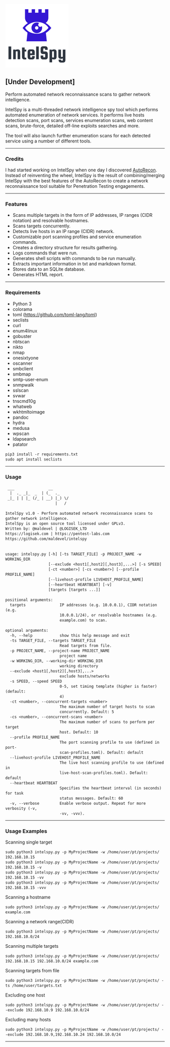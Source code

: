 ![Alt text](logo.png?raw=true "Title")

## [Under Development]

Perform automated network reconnaissance scans to gather network intelligence.

IntelSpy is a multi-threaded network intelligence spy tool which performs automated enumeration of network services. It performs live hosts detection scans, port scans, services enumeration scans, web content scans, brute-force, detailed off-line exploits searches and more. 

The tool will also launch further enumeration scans for each detected service using a number of different tools.

---

### Credits

I had started working on IntelSpy when one day I discovered [AutoRecon](https://github.com/Tib3rius/AutoRecon). Instead of reinventing the wheel, IntelSpy is the result of combining/merging IntelSpy with the best features of the AutoRecon to create a network reconnaissance tool suitable for Penetration Testing engagements.

---

### Features

* Scans multiple targets in the form of IP addresses, IP ranges (CIDR notation) and resolvable hostnames.
* Scans targets concurrently.
* Detects live hosts in an IP range (CIDR) network.
* Customizable port scanning profiles and service enumeration commands.
* Creates a directory structure for results gathering.
* Logs commands that were run.
* Generates shell scripts with commands to be run manually.
* Extracts important information in txt and markdown format.
* Stores data to an SQLite database.
* Generates HTML report.

---

### Requirements

* Python 3
* colorama
* toml (https://github.com/toml-lang/toml)
* seclists
* curl
* enum4linux
* gobuster
* nbtscan
* nikto
* nmap
* onesixtyone
* oscanner
* smbclient
* smbmap
* smtp-user-enum
* snmpwalk
* sslscan
* svwar
* tnscmd10g
* whatweb
* wkhtmltoimage
* pandoc
* hydra
* medusa
* wpscan
* ldapsearch
* patator

```
pip3 install -r requirements.txt
sudo apt install seclists
```

---

### Usage

```
 ___               __        
  |  ._ _|_  _  | (_  ._     
 _|_ | | |_ (/_ | __) |_) \/ 
                      |   /  
                                
IntelSpy v1.0 - Perform automated network reconnaissance scans to gather network intelligence.
IntelSpy is an open source tool licensed under GPLv3.
Written by: @maldevel | @LOGISEK_LTD
https://logisek.com | https://pentest-labs.com
https://github.com/maldevel/intelspy


usage: intelspy.py [-h] [-ts TARGET_FILE] -p PROJECT_NAME -w WORKING_DIR
                   [--exclude <host1[,host2][,host3],...>] [-s SPEED]
                   [-ct <number>] [-cs <number>] [--profile PROFILE_NAME]
                   [--livehost-profile LIVEHOST_PROFILE_NAME]
                   [--heartbeat HEARTBEAT] [-v]
                   [targets [targets ...]]

positional arguments:
  targets               IP addresses (e.g. 10.0.0.1), CIDR notation (e.g.
                        10.0.0.1/24), or resolvable hostnames (e.g.
                        example.com) to scan.

optional arguments:
  -h, --help            show this help message and exit
  -ts TARGET_FILE, --targets TARGET_FILE
                        Read targets from file.
  -p PROJECT_NAME, --project-name PROJECT_NAME
                        project name
  -w WORKING_DIR, --working-dir WORKING_DIR
                        working directory
  --exclude <host1[,host2][,host3],...>
                        exclude hosts/networks
  -s SPEED, --speed SPEED
                        0-5, set timing template (higher is faster) (default:
                        4)
  -ct <number>, --concurrent-targets <number>
                        The maximum number of target hosts to scan
                        concurrently. Default: 5
  -cs <number>, --concurrent-scans <number>
                        The maximum number of scans to perform per target
                        host. Default: 10
  --profile PROFILE_NAME
                        The port scanning profile to use (defined in port-
                        scan-profiles.toml). Default: default
  --livehost-profile LIVEHOST_PROFILE_NAME
                        The live host scanning profile to use (defined in
                        live-host-scan-profiles.toml). Default: default
  --heartbeat HEARTBEAT
                        Specifies the heartbeat interval (in seconds) for task
                        status messages. Default: 60
  -v, --verbose         Enable verbose output. Repeat for more verbosity (-v,
                        -vv, -vvv).

```

---

### Usage Examples

Scanning single target

```
sudo python3 intelspy.py -p MyProjectName -w /home/user/pt/projects/ 192.168.10.15
sudo python3 intelspy.py -p MyProjectName -w /home/user/pt/projects/ 192.168.10.15 -v
sudo python3 intelspy.py -p MyProjectName -w /home/user/pt/projects/ 192.168.10.15 -vv
sudo python3 intelspy.py -p MyProjectName -w /home/user/pt/projects/ 192.168.10.15 -vvv
```

Scanning a hostname

```
sudo python3 intelspy.py -p MyProjectName -w /home/user/pt/projects/ example.com
```

Scanning a network range(CIDR)

```
sudo python3 intelspy.py -p MyProjectName -w /home/user/pt/projects/ 192.168.10.0/24
```

Scanning multiple targets

```
sudo python3 intelspy.py -p MyProjectName -w /home/user/pt/projects/ 192.168.10.15 192.168.10.0/24 example.com
```

Scanning targets from file

```
sudo python3 intelspy.py -p MyProjectName -w /home/user/pt/projects/ -ts /home/user/targets.txt
```

Excluding one host

```
sudo python3 intelspy.py -p MyProjectName -w /home/user/pt/projects/ --exclude 192.168.10.9 192.168.10.0/24
```

Excluding many hosts

```
sudo python3 intelspy.py -p MyProjectName -w /home/user/pt/projects/ --exclude 192.168.10.9,192.168.10.24 192.168.10.0/24
```

---
